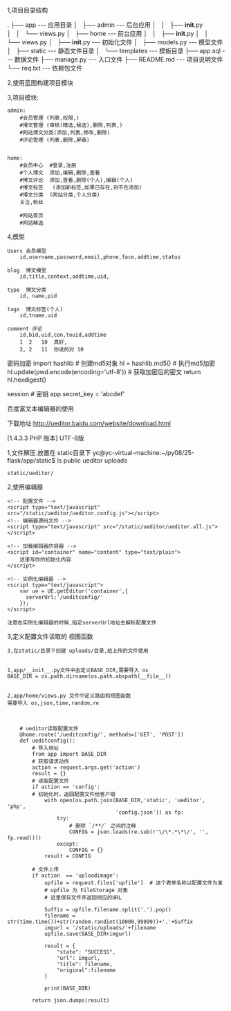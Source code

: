 

1,项目目录结构

.
├── app                    ---  应用目录
│   ├── admin              ---  后台应用
│   │   ├── __init__.py   
│   │   └── views.py
│   ├── home               --- 前台应用
│   │   ├── __init__.py
│   │   └── views.py
│   ├── __init__.py        --- 初始化文件
│   ├── models.py          --- 模型文件
│   ├── static             --- 静态文件目录
│   └── templates          --- 模板目录
├── app.sql         ---  数据文件
├── manage.py       ---  入口文件
├── README.md       ---  项目说明文件
└── req.txt         ---  依赖包文件

2,使用蓝图构建项目模块



3,项目模块:

    admin:
        #会员管理 (列表,权限,)
        #博文管理 (审核(精选,候选),删除,列表,)
        #网站博文分类(添加,列表,修改,删除)
        #评论管理 (列表,删除,屏蔽)


    home:
        #会员中心  #登录,注册
        #个人博文  添加,编辑,删除,查看
        #博文评论  添加,查看,删除(个人),编辑(个人)
        #博文标签   (添加新标签,如果已存在,则不在添加)
        #博文分类  (网站分类,个人分类)
        关注,粉丝

        #网站首页
        #网站精选


4,模型

    Users 会员模型
        id,username,password,email,phone,face,addtime,status

    blog  博文模型
        id,title,context,addtime,uid,

    type  博文分类
        id, name,pid

    tags  博文标签(个人)
        id,tname,uid

    comment 评论
        id,bid,uid,con,touid,addtime
        1  2   10  真好,
        2, 2   11  你说的对 10




密码加密
    import hashlib
    # 创建md5对象
    hl = hashlib.md5()
    # 执行md5加密
    hl.update(pwd.encode(encoding='utf-8'))
    # 获取加密后的密文
    return hl.hexdigest()

session
    # 密钥
    app.secret_key = 'abcdef'





百度富文本编辑器的使用

下载地址:http://ueditor.baidu.com/website/download.html

[1.4.3.3 PHP 版本] UTF-8版 


1,文件解压.放置在 static目录下
    yc@yc-virtual-machine:~/py08/25-flask/app/static$ ls
    public  ueditor  uploads

    static/ueditor/

2,使用编辑器

    <!-- 配置文件 -->
    <script type="text/javascript" src="/static/ueditor/ueditor.config.js"></script>
    <!-- 编辑器源码文件 -->
    <script type="text/javascript" src="/static/ueditor/ueditor.all.js"></script>

    <!-- 加载编辑器的容器 -->
    <script id="container" name="content" type="text/plain">
        这里写你的初始化内容
    </script>
    
    <!-- 实例化编辑器 -->
    <script type="text/javascript">
        var ue = UE.getEditor('container',{
          serverUrl:'/ueditconfig/'
        });
    </script>

    注意在实例化编辑器的时候,指定serverUrl地址去解析配置文件

3,定义配置文件读取的 视图函数

    3,在static/目录下创建 uploads/目录,给上传的文件使用


    1,app/__init__.py文件中去定义BASE_DIR,需要导入 os
    BASE_DIR = os.path.dirname(os.path.abspath(__file__))


    2,app/home/views.py 文件中定义路由和视图函数
    需要导入 os,json,time,random,re



        # ueditor读取配置文件
        @home.route('/ueditconfig/', methods=['GET', 'POST'])
        def ueditconfig():
            # 导入地址
            from app import BASE_DIR
            # 获取请求动作
            action = request.args.get('action')
            result = {}
            # 读取配置文件
            if action == 'config':
            # 初始化时，返回配置文件给客户端
                with open(os.path.join(BASE_DIR,'static', 'ueditor', 'php',
                                       'config.json')) as fp:
                    try:
                        # 删除 `/**/` 之间的注释
                        CONFIG = json.loads(re.sub(r'\/\*.*\*\/', '', fp.read()))
                    except:
                        CONFIG = {}
                result = CONFIG

            # 文件上传
            if action  == 'uploadimage':
                upfile = request.files['upfile']  # 这个表单名称以配置文件为准
                # upfile 为 FileStorage 对象
                # 这里保存文件并返回相应的URL

                Suffix = upfile.filename.split('.').pop()
                filename = str(time.time())+str(random.randint(10000,99999))+'.'+Suffix
                imgurl = '/static/uploads/'+filename
                upfile.save(BASE_DIR+imgurl)

                result = {
                    "state": "SUCCESS",
                    "url": imgurl,
                    "title": filename,
                    "original":filename
                }

                print(BASE_DIR)

            return json.dumps(result)
